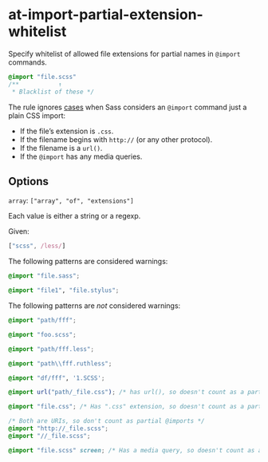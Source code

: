 # at-import-partial-extension-whitelist

Specify whitelist of allowed file extensions for partial names in `@import` commands.

```scss
@import "file.scss"
/**           ↑
 * Blacklist of these */
```

The rule ignores [cases](http://sass-lang.com/documentation/file.SASS_REFERENCE.html#import) when Sass considers an `@import` command just a plain CSS import:

* If the file’s extension is `.css`.
* If the filename begins with `http://` (or any other protocol).
* If the filename is a `url()`.
* If the `@import` has any media queries.

## Options

`array`: `["array", "of", "extensions"]`

Each value is either a string or a regexp.

Given:

```js
["scss", /less/]
```

The following patterns are considered warnings:

```scss
@import "file.sass";
```

```scss
@import "file1", "file.stylus";
```

The following patterns are *not* considered warnings:

```scss
@import "path/fff";
```

```scss
@import "foo.scss";
```

```scss
@import "path/fff.less";
```

```scss
@import "path\\fff.ruthless";
```

```scss
@import "df/fff", '1.SCSS';
```

```scss
@import url("path/_file.css"); /* has url(), so doesn't count as a partial @import */
```

```scss
@import "file.css"; /* Has ".css" extension, so doesn't count as a partial @import */
```

```scss
/* Both are URIs, so don't count as partial @imports */
@import "http://_file.scss";
@import "//_file.scss";
```

```scss
@import "file.scss" screen; /* Has a media query, so doesn't count as a partial @import */
```
